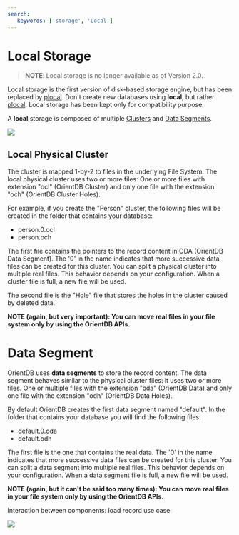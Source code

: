 ```yaml
---
search:
   keywords: ['storage', 'Local']
---
```


# Local Storage

>**NOTE**: Local storage is no longer available as of Version 2.0.

Local storage is the first version of disk-based storage engine, but has been replaced by [plocal](Paginated-Local-Storage.md). Don't create new databases using **local**, but rather [plocal](Paginated-Local-Storage.md). Local storage has been kept only for compatibility purpose.

A **local** storage is composed of multiple [Clusters](#local-physical-cluster) and [Data Segments](#data-segment).

![](http://www.orientdb.org/images/orientdb-storage.png)


## Local Physical Cluster

The cluster is mapped 1-by-2 to files in the underlying File System. The local physical cluster uses two or more files: One or more files with extension "ocl" (OrientDB Cluster) and only one file with the extension "och" (OrientDB Cluster Holes).

For example, if you create the "Person" cluster, the following files will be created in the folder that contains your database:
- person.0.ocl
- person.och

The first file contains the pointers to the record content in ODA (OrientDB Data Segment). The '0' in the name indicates that more successive data files can be created for this cluster. You can split a physical cluster into multiple real files. This behavior depends on your configuration. When a cluster file is full, a new file will be used.

The second file is the "Hole" file that stores the holes in the cluster caused by deleted data.

**NOTE (again, but very important): You can move real files in your file system only by using the OrientDB APIs.**


# Data Segment

OrientDB uses **data segments** to store the record content. The data segment behaves similar to the physical cluster files: it uses two or more files. One or multiple files with the extension "oda" (OrientDB Data) and only one file with the extension "odh" (OrientDB Data Holes).

By default OrientDB creates the first data segment named "default". In the folder that contains your database you will find the following files:
- default.0.oda
- default.odh

The first file is the one that contains the real data. The '0' in the name indicates that more successive data files can be created for this cluster. You can split a data segment into multiple real files. This behavior depends on your configuration. When a data segment file is full, a new file will be used.

**NOTE (again, but it can't be said too many times): You can move real files in your file system only by using the OrientDB APIs.**

Interaction between components: load record use case:

![](http://www.orientdb.org/images/orientdb-loadrecord.png)

